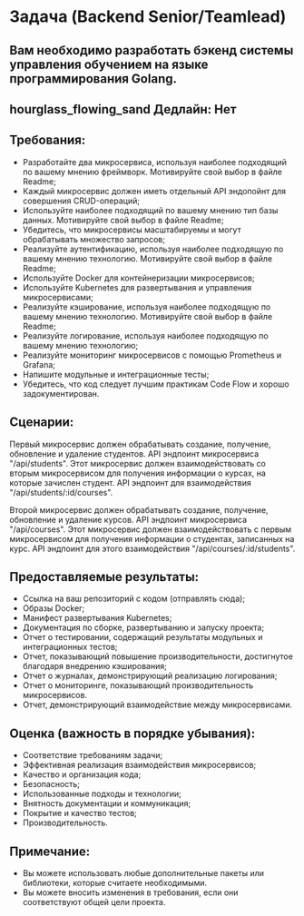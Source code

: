 # Задача (Backend Senior/Teamlead)
## Вам необходимо разработать бэкенд системы управления обучением на языке программирования Golang.
## hourglass_flowing_sand Дедлайн: Нет
## Требования:
* Разработайте два микросервиса, используя наиболее подходящий по вашему мнению фреймворк. Мотивируйте свой выбор в файле Readme;
* Каждый микросервис должен иметь отдельный API эндопойнт для совершения CRUD-операций;
* Используйте наиболее подходящий по вашему мнению тип базы данных. Мотивируйте свой выбор в файле Readme;
* Убедитесь, что микросервисы масштабируемы и могут обрабатывать множество запросов;
* Реализуйте аутентификацию, используя наиболее подходящую по вашему мнению технологию. Мотивируйте свой выбор в файле Readme;
* Используйте Docker для контейнеризации микросервисов;
* Используйте Kubernetes для развертывания и управления микросервисами;
* Реализуйте кэширование, используя наиболее подходящую по вашему мнению технологию. Мотивируйте свой выбор в файле Readme;
* Реализуйте логирование, используя наиболее подходящую по вашему мнению технологию;
* Реализуйте мониторинг микросервисов с помощью Prometheus и Grafana;
* Напишите модульные и интеграционные тесты;
* Убедитесь, что код следует лучшим практикам Code Flow и хорошо задокументирован.
## Сценарии:
Первый микросервис должен обрабатывать создание, получение, обновление и удаление студентов. API эндпоинт микросервиса "/api/students". Этот микросервис должен взаимодействовать со вторым микросервисом для получения информации о курсах, на которые зачислен студент. API эндпоинт для взаимодействия "/api/students/:id/courses".

Второй микросервис должен обрабатывать создание, получение, обновление и удаление курсов. API эндпоинт микросервиса "/api/courses". Этот микросервис должен взаимодействовать с первым микросервисом для получения информации о студентах, записанных на курс. API эндпоинт для этого взаимодействия "/api/courses/:id/students".

## Предоставляемые результаты:
* Ссылка на ваш репозиторий с кодом (отправлять сюда);
* Образы Docker;
* Манифест развертывания Kubernetes;
* Документация по сборке, развертыванию и запуску проекта;
* Отчет о тестировании, содержащий результаты модульных и интеграционных тестов;
* Отчет, показывающий повышение производительности, достигнутое благодаря внедрению кэширования;
* Отчет о журналах, демонстрирующий реализацию логирования;
* Отчет о мониторинге, показывающий производительность микросервисов.
* Отчет, демонстрирующий взаимодействие между микросервисами.
## Оценка (важность в порядке убывания):
* Соответствие требованиям задачи;
* Эффективная реализация взаимодействия микросервисов;
* Качество и организация кода;
* Безопасность;
* Использованные подходы и технологии;
* Внятность документации и коммуникация;
* Покрытие и качество тестов;
* Производительность.
## Примечание:
* Вы можете использовать любые дополнительные пакеты или библиотеки, которые считаете необходимыми.
* Вы можете вносить изменения в требования, если они соответствуют общей цели проекта.